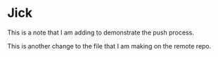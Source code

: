 # Jick


This is a note that I am adding to demonstrate the push process. 

This is another change to the file that I am making on the remote repo. 
